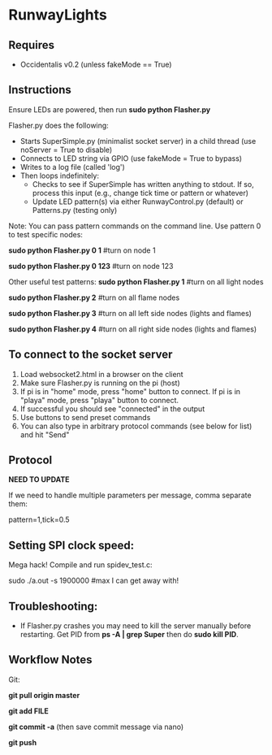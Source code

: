 RunwayLights
============

Requires
--------
* Occidentalis v0.2 (unless fakeMode == True)

Instructions
------------
Ensure LEDs are powered, then run **sudo python Flasher.py**

Flasher.py does the following:
* Starts SuperSimple.py (minimalist socket server) in a child thread (use noServer = True to disable)
* Connects to LED string via GPIO (use fakeMode = True to bypass)
* Writes to a log file (called 'log')
* Then loops indefinitely:
  * Checks to see if SuperSimple has written anything to stdout. If so, process this input (e.g., change tick time or pattern or whatever)
  * Update LED pattern(s) via either RunwayControl.py (default) or Patterns.py (testing only)

Note: You can pass pattern commands on the command line. Use pattern 0 to test specific nodes:

**sudo python Flasher.py 0 1** #turn on node 1

**sudo python Flasher.py 0 123** #turn on node 123

Other useful test patterns:
**sudo python Flasher.py 1** #turn on all light nodes

**sudo python Flasher.py 2** #turn on all flame nodes

**sudo python Flasher.py 3** #turn on all left side nodes (lights and flames)

**sudo python Flasher.py 4** #turn on all right side nodes (lights and flames)

To connect to the socket server
-------------------------------

1. Load websocket2.html in a browser on the client
2. Make sure Flasher.py is running on the pi (host)
3. If pi is in "home" mode, press "home" button to connect. If pi is in "playa" mode, press "playa" button to connect.
4. If successful you should see "connected" in the output
5. Use buttons to send preset commands
6. You can also type in arbitrary protocol commands (see below for list) and hit "Send"

Protocol
--------
**NEED TO UPDATE**

If we need to handle multiple parameters per message, comma separate them:

pattern=1,tick=0.5


Setting SPI clock speed:
----------------
Mega hack! Compile and run spidev_test.c:

sudo ./a.out -s 1900000 #max I can get away with!

Troubleshooting:
----------------
* If Flasher.py crashes you may need to kill the server manually before restarting. Get PID from **ps -A | grep Super** then do **sudo kill PID**.

Workflow Notes
--------------
Git:

**git pull origin master**

**git add FILE**

**git commit -a** (then save commit message via nano)

**git push**


